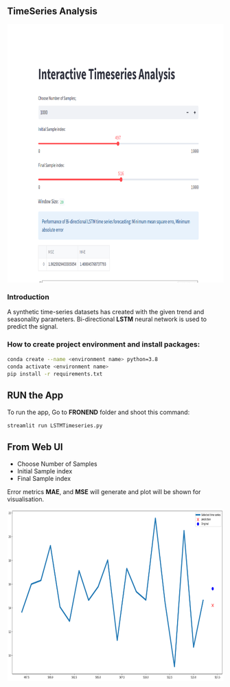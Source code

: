 ## TimeSeries Analysis
 <img align="center" width="800" height="600" src="https://github.com/Helal-Chowdhury/LSTM-PROPHET/blob/main/UIFIG.png">
 



### Introduction
A synthetic time-series datasets has created with the given trend and seasonality parameters. Bi-directional __LSTM__ neural network is used to predict the signal. 

### How to create project environment and install packages:

```bash
conda create --name <environment name> python=3.8
conda activate <environment name>
pip install -r requirements.txt
```
## RUN the App
To run the app, Go to __FRONEND__ folder and shoot this command:              
```bash
streamlit run LSTMTimeseries.py
```
## From Web UI 

 - Choose Number of Samples
 - Initial Sample index
 - Final Sample index
 
 Error metrics __MAE__, and __MSE__ will generate and plot will be shown for visualisation.

 <img align="center" width="1000" height="400" src="https://github.com/Helal-Chowdhury/LSTM-PROPHET/blob/main/Fig1.png">




